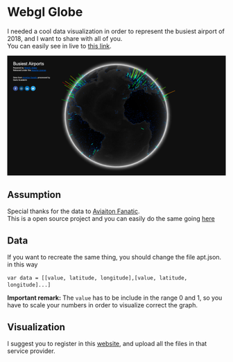 # Webgl Globe

I needed a cool data visualization in order to represent the busiest airport of 2018, and I want to share with all of you.<br> You can easily see in live to <a href="https://busiest-airport-2018.netlify.com/">this link</a>.

<img src="image.png">

## Assumption

Special thanks for the data to <a href="https://www.aviationfanatic.com/">Aviaiton Fanatic</a>.<br>
This is a open source project and you can easily do the same going <a href="https://experiments.withgoogle.com/chrome/globe">here</a>


## Data 

If you want to recreate the same thing, you should change the file apt.json. in this way <br>
```
var data = [[value, latitude, longitude],[value, latitude, longitude]...]
```
<b>Important remark:</b> The ```value``` has to be include in the range 0 and 1, so you have to scale your numbers in order to visualize correct the graph.

## Visualization  

I suggest you to register in this <a href="https://netlify.com">website</a>, and upload all the files in that service provider. 
